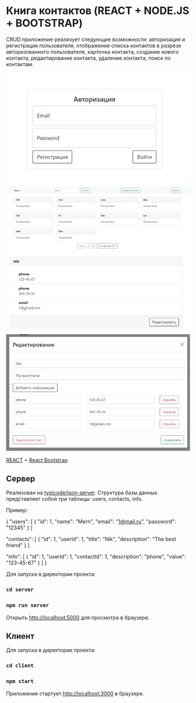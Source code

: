 # Книга контактов (REACT + NODE.JS + BOOTSTRAP)

  CRUD приложение реализует следующие возможности: авторизация и регистрация пользователя, отображение списка контактов в разрезе авторизованного пользователя, карточка контакта, создание нового контакта, редактирование контакта, удаление контакта, поиск по контактам.

![Login](/assets/img01.jpg "Логин")
![ContactsList](/assets/img02.jpg "Список контактов")
![ContactCard](/assets/img03.jpg "Карточка контактов")
![ContactEditCard](/assets/img04.jpg "Карточка редактирования")

[REACT](https://reactjs.org/) + [React Bootstrap](https://react-bootstrap.github.io/)

## Сервер

Реализован на [typicode/json-server](https://github.com/typicode/json-server).
Структура базы данных представляет собой три таблицы: users, contacts, info.

Пример:

{
  "users": [
    {
      "id": 1,
      "name": "Mern",
      "email": "1@mail.ru",
      "password": "12345"
    }
  ]

  "contacts": [
    {
      "id": 1,
      "userId": 1,
      "title": "Nik",
      "description": "The best friend"
    }
  ]

  "info": [
    {
      "id": 1,
      "userId": 1,
      "contactId": 1,
      "description": "phone",
      "value": "123-45-67"
    }
  ]
}

Для запуска в директории проекта:

### `cd server`

### `npm run server`

Открыть [http://localhost:5000](http://localhost:5000) для просмотра в браузере.

## Клиент

Для запуска в директории проекта:

### `cd client`

### `npm start`
Приложение стартует [http://localhost:3000](http://localhost:3000) в браузере.
